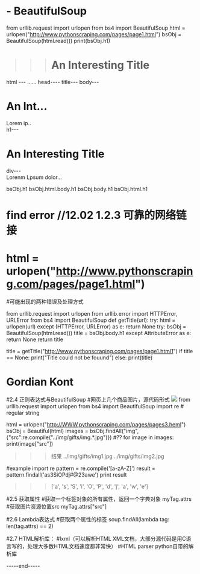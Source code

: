 # - BeautifulSoup

from urllib.request import urlopen
from bs4 import BeautifulSoup
html = urlopen("http://www.pythonscraping.com/pages/page1.html")
bsObj = BeautifulSoup(html.read())
print(bsObj.h1)

>>> <h1>An Interesting Title</h1>
html --- <html><head>...</head><body>...</body></html>
  head----<head><title>A Useful Page</title></head>
      title---<title>A Useful Page</title>
  body---<body><h1>An Int...</h1><div>Lorem ip..</div></body>
       h1---<h1>An Interesting Title</h1>
       div---<div>Lorenm Lpsum dolor...</div>
  
  bsObj.h1
  bsObj.html.body.h1
  bsObj.body.h1
  bsObj.html.h1

# find error //12.02 1.2.3 可靠的网络链接
# html = urlopen("http://www.pythonscraping.com/pages/page1.html")
#可能出现的两种错误及处理方式


from urllib.request import urlopen
from urllib.error import HTTPError, URLError
from bs4 import BeautifulSoup
def getTitle(url):
    try:
        html = urlopen(url)
    except (HTTPError, URLError) as e:
        return None
    try:
        bsObj = BeautifulSoup(html.read())
        title = bsObj.body.h1
    except AttributeError as e:
        return None
    return title

title = getTitle("http://www.pythonscraping.com/pages/page1.html1")
if title == None:
    print("Title could not be fouund")
else:
    print(title)

# Gordian Kont 
#2.4 正则表达式与BeautifulSoup
#网页上几个商品图片，源代码形式 <img src="../img/gifts/img3.jpg">
from urllib.request import urlopen
from bs4 import BeautifulSoup
import re # regular string

html = urlopen("http://WWW.pythonscraping.com/pages/pages3.heml")
bsObj = Beautiful(html)
images = bsObj.findAll("img",{"src":re.compile("\.\.\/img\/gifts\/img.*\.jpg")})
#??
for image in images:
    print(image["src"])
>>> 结果
../img/gifts/img1.jpg
../img/gifts/img2.jpg

#example 
import re
pattern = re.compile('[a-zA-Z]')
result = pattern.findall('as3SiOPdj#@23awe')
print result
>>> ['a', 's', 'S', 'i', 'O', 'P', 'd', 'j', 'a', 'w', 'e']

#2.5 获取属性
#获取一个标签对象的所有属性，返回一个字典对象
myTag.attrs
#获取图片资源位置src
myTag.attrs["src"]

#2.6 Lambda表达式
#获取两个属性的标签
soup.findAll(lambda tag: len(tag.attrs) == 2)

>>>
<div class="body" id="content"></div>
<span style="color:red" class="title"></span>

#2.7 HTML解析库： 
#lxml（可以解析HTML XML文档，大部分源代码是用C语言写的，处理大多数HTML文档速度都非常快）
#HTML parser python自带的解析库
    
    
    
    
    
    


-----end-----
    
